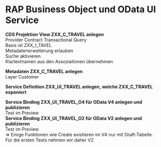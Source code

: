 # RAP Business Object und OData UI Service<br>

**CDS Projektion View ZXX_C_TRAVEL anlegen**<br>
    Provider Contract Transactional Query<br>
    Basis ist ZXX_I_TAVEL<br>
    Metadatenerweiterung erlauben<br>
    Suche aktivieren<br>
    Klartextnamen aus den Assoziationen übernehmen<br>

**Metadaten ZXX_C_TRAVEL anlegen**<br>
    Layer Customer<br>

**Service Definition ZXX_UI_TRAVEL anlegen, welche ZXX_C_TRAVEL exponiert**<br>

**Service Binding ZXX_UI_TRAVEL_O4 für OData V4 anlegen und publizieren**<br>
    Test im Preview<br>
**Service Binding ZXX_UI_TRAVEL_O2 für OData V2 anlegen und publizieren**<br>
    Test im Preview<br>
=> Einige Funktionen wie Create existieren im V4 nur mit Draft-Tabelle. <br>
    Für die ersten Tests nehmen wir daher V2<br>

  

